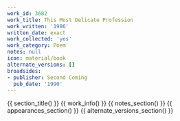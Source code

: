 ```yaml
---
work_id: 3682
work_title: This Most Delicate Profession
work_written: '1986'
written_date: exact
work_collected: 'yes'
work_category: Poem
notes: null
icon: material/book
alternate_versions: []
broadsides:
- publisher: Second Coming
  pub_date: '1990'
---
```


{{ section_title() }}
{{ work_info() }}
{{ notes_section() }}
{{ appearances_section() }}
{{ alternate_versions_section() }}